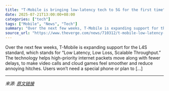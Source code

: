 ```yaml
---
title: "T-Mobile is bringing low-latency tech to 5G for the first time"
date: 2025-07-21T13:00:00+08:00
categories: ["tech"]
tags: ["Mobile", "News", "Tech"]
summary: "Over the next few weeks, T-Mobile is expanding support for the L4S standard, which stands for “Low Latency, Low Loss, Scalable Throughput.” The technology helps high-priority internet packets move alo"
source_url: "https://www.theverge.com/news/710312/t-mobile-low-latency-l4s-5g"
---
```


Over the next few weeks, T-Mobile is expanding support for the L4S standard, which stands for “Low Latency, Low Loss, Scalable Throughput.” The technology helps high-priority internet packets move along with fewer delays, to make video calls and cloud games feel smoother and reduce annoying hitches. Users won’t need a special phone or plan to [&#8230;]

---

*来源: [原文链接](https://www.theverge.com/news/710312/t-mobile-low-latency-l4s-5g)*

